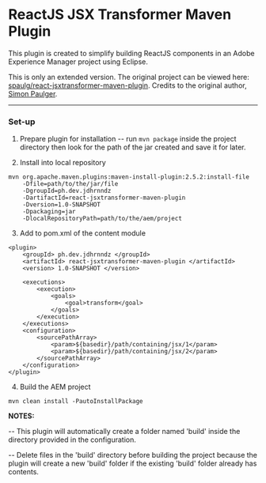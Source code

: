 # ReactJS JSX Transformer Maven Plugin
This plugin is created to simplify building ReactJS components in an Adobe Experience Manager project using Eclipse.

This is only an extended version. The original project can be viewed here: [spaulg/react-jsxtransformer-maven-plugin](https://github.com/spaulg/react-jsxtransformer-maven-plugin).
Credits to the original author, [Simon Paulger](https://github.com/spaulg).

---

### Set-up

1. Prepare plugin for installation
-- run `mvn package` inside the project directory then look for the path of the jar created and save it for later.

2. Install into local repository
```shell
mvn org.apache.maven.plugins:maven-install-plugin:2.5.2:install-file
    -Dfile=path/to/the/jar/file
    -DgroupId=ph.dev.jdhrnndz
    -DartifactId=react-jsxtransformer-maven-plugin
    -Dversion=1.0-SNAPSHOT
    -Dpackaging=jar
    -DlocalRepositoryPath=path/to/the/aem/project
```

3. Add to pom.xml of the content module
```
<plugin>
    <groupId> ph.dev.jdhrnndz </groupId>
    <artifactId> react-jsxtransformer-maven-plugin </artifactId>
    <version> 1.0-SNAPSHOT </version>

    <executions>
        <execution>
            <goals>
                <goal>transform</goal>
            </goals>
        </execution>
    </executions>
    <configuration>
        <sourcePathArray>
            <param>${basedir}/path/containing/jsx/1</param>
            <param>${basedir}/path/containing/jsx/2</param>
        </sourcePathArray>
    </configuration>
</plugin>
```
4. Build the AEM project
```shell
mvn clean install -PautoInstallPackage
```

**NOTES:**

-- This plugin will automatically create a folder named 'build' inside the directory provided in the configuration.

-- Delete files in the 'build' directory before building the project because the plugin will create a new 'build' folder if the existing 'build' folder already has contents.